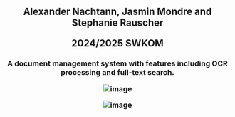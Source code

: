 <h2 align="center">Alexander Nachtann, Jasmin Mondre and Stephanie Rauscher
<p>2024/2025 SWKOM</h2>
</p>
<h3 align="center">A document management system with features including OCR processing and full-text search.
<p></p>

![image](https://github.com/user-attachments/assets/4c9988b6-b84c-4231-82aa-91a9496d01a7)

![image](https://github.com/user-attachments/assets/98940100-317f-4a87-96ee-1c24c5d361e7)
